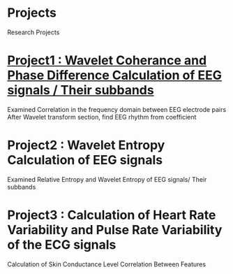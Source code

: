 # Projects
Research Projects
# [Project1 : Wavelet Coherance and Phase Difference Calculation of EEG signals / Their subbands](https://github.com/grinsted/wavelet-coherence/blob/master/README.md)
Examined Correlation in the frequency domain between EEG electrode pairs
After Wavelet transform section, find EEG rhythm from coefficient 

# Project2 : Wavelet Entropy Calculation of EEG signals
Examined Relative Entropy and Wavelet Entropy of EEG signals/ Their subbands

# Project3 : Calculation of Heart Rate Variability and Pulse Rate Variability of the ECG signals
Calculation of Skin Conductance Level
Correlation Between Features 
